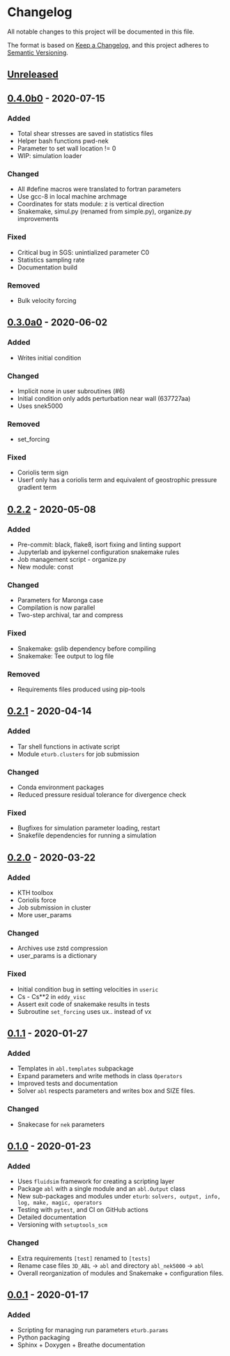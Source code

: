# Changelog
All notable changes to this project will be documented in this file.

The format is based on [Keep a Changelog](https://keepachangelog.com/en/1.0.0/),
and this project adheres to [Semantic Versioning](https://semver.org/spec/v2.0.0.html).

<!--

### Added
### Changed
### Deprecated
### Removed
### Fixed
### Security

Type of changes
---------------

Added for new features.
Changed for changes in existing functionality.
Deprecated for soon-to-be removed features.
Removed for now removed features.
Fixed for any bug fixes.
Security in case of vulnerabilities.

-->

## [Unreleased]

## [0.4.0b0] - 2020-07-15

### Added

- Total shear stresses are saved in statistics files
- Helper bash functions pwd-nek
- Parameter to set wall location != 0
- WIP: simulation loader

### Changed

- All #define macros were translated to fortran parameters
- Use gcc-8 in local machine archmage
- Coordinates for stats module: z is vertical direction
- Snakemake, simul.py (renamed from simple.py), organize.py improvements

### Fixed

- Critical bug in SGS: unintialized parameter C0
- Statistics sampling rate
- Documentation build

### Removed

- Bulk velocity forcing


## [0.3.0a0] - 2020-06-02

### Added

- Writes initial condition

### Changed

- Implicit none in user subroutines (#6)
- Initial condition only adds perturbation near wall (637727aa)
- Uses snek5000

### Removed

- set_forcing

### Fixed

- Coriolis term sign
- Userf only has a coriolis term and equivalent of geostrophic pressure
  gradient term

## [0.2.2] - 2020-05-08

### Added

- Pre-commit: black, flake8, isort fixing and linting support
- Jupyterlab and ipykernel configuration snakemake rules
- Job management script - organize.py
- New module: const

### Changed

- Parameters for Maronga case
- Compilation is now parallel
- Two-step archival, tar and compress

### Fixed

- Snakemake: gslib dependency before compiling
- Snakemake: Tee output to log file

### Removed

- Requirements files produced using pip-tools

## [0.2.1] - 2020-04-14

### Added
- Tar shell functions in activate script
- Module `eturb.clusters` for job submission

### Changed
- Conda environment packages
- Reduced pressure residual tolerance for divergence check

### Fixed
- Bugfixes for simulation parameter loading, restart
- Snakefile dependencies for running a simulation

## [0.2.0] - 2020-03-22

### Added
- KTH toolbox
- Coriolis force
- Job submission in cluster
- More user_params

### Changed
- Archives use zstd compression
- user_params is a dictionary

### Fixed
- Initial condition bug in setting velocities in `useric`
- Cs - Cs**2 in `eddy_visc`
- Assert exit code of snakemake results in tests
- Subroutine `set_forcing` uses ux..  instead of vx

## [0.1.1] - 2020-01-27

### Added
- Templates in `abl.templates` subpackage
- Expand parameters and write methods in class `Operators`
- Improved tests and documentation
- Solver `abl` respects parameters and writes box and SIZE files.

### Changed
- Snakecase for `nek` parameters

## [0.1.0] - 2020-01-23

### Added
- Uses `fluidsim` framework for creating a scripting layer
- Package `abl` with a single module and an `abl.Output` class
- New sub-packages and modules under `eturb`: `solvers, output, info, log,
  make, magic, operators`
- Testing with `pytest`, and CI on GitHub actions
- Detailed documentation
- Versioning with `setuptools_scm`

### Changed
- Extra requirements `[test]` renamed to `[tests]`
- Rename case files `3D_ABL` -> `abl` and directory `abl_nek5000` -> `abl`
- Overall reorganization of modules and Snakemake + configuration files.

## [0.0.1] - 2020-01-17

### Added
- Scripting for managing run parameters `eturb.params`
- Python packaging
- Sphinx + Doxygen + Breathe documentation


[Unreleased]: https://github.com/exabl/snek5000-abl/compare/0.4.0b0...HEAD
[0.4.0b0]: https://github.com/exabl/snek5000-abl/compare/0.3.0a0...0.4.0b0
[0.3.0a0]: https://github.com/exabl/snek5000-abl/compare/0.2.2...0.3.0a0
[0.2.2]: https://github.com/exabl/snek5000-abl/compare/0.2.1...0.2.2
[0.2.1]: https://github.com/exabl/snek5000-abl/compare/0.2.0...0.2.1
[0.2.0]: https://github.com/exabl/snek5000-abl/compare/0.1.1...0.2.0
[0.1.1]: https://github.com/exabl/snek5000-abl/compare/0.1.0...0.1.1
[0.1.0]: https://github.com/exabl/snek5000-abl/compare/0.0.1...0.1.0
[0.0.1]: https://github.com/exabl/snek5000-abl/releases/tag/0.0.1
